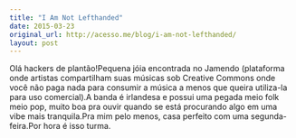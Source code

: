 ```yaml
---
title: "I Am Not Lefthanded"
date: 2015-03-23
original_url: http://acesso.me/blog/i-am-not-lefthanded/
layout: post
---
```


Olá hackers de plantão!Pequena jóia encontrada no Jamendo (plataforma onde artistas compartilham suas músicas sob Creative Commons onde você não paga nada para consumir a música a menos que queira utiliza-la para uso comercial).A banda é irlandesa e possui uma pegada meio folk meio pop, muito boa pra ouvir quando se está procurando algo em uma vibe mais tranquila.Pra mim pelo menos, casa perfeito com uma segunda-feira.Por hora é isso turma.